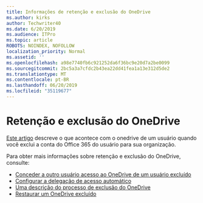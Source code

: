 ```yaml
---
title: Informações de retenção e exclusão do OneDrive
ms.author: kirks
author: Techwriter40
ms.date: 6/20/2019
ms.audience: ITPro
ms.topic: article
ROBOTS: NOINDEX, NOFOLLOW
localization_priority: Normal
ms.assetid: ''
ms.openlocfilehash: a98e7740fb6c921252da6f36bc9e20d7a2be0099
ms.sourcegitcommit: 2bc5a3a7cfdc2b43ea22dd41fea1a13e312d5de2
ms.translationtype: MT
ms.contentlocale: pt-BR
ms.lasthandoff: 06/20/2019
ms.locfileid: "35119677"
---
```

# <a name="onedrive-retention-and-deletion"></a>Retenção e exclusão do OneDrive

[Este artigo](https://docs.microsoft.com/onedrive/restore-deleted-onedrive) descreve o que acontece com o onedrive de um usuário quando você exclui a conta do Office 365 do usuário para sua organização.

Para obter mais informações sobre retenção e exclusão do OneDrive, consulte:

- [Conceder a outro usuário acesso ao OneDrive de um usuário excluído](https://docs.microsoft.com/onedrive/retention-and-deletion#give-another-user-access-to-a-deleted-users-onedrive)
- [Configurar a delegação de acesso automático](https://docs.microsoft.com/onedrive/retention-and-deletion#configure-automatic-access-delegation)
- [Uma descrição do processo de exclusão do OneDrive](https://docs.microsoft.com/onedrive/retention-and-deletion#the-onedrive-deletion-process)
- [Restaurar um OneDrive excluído](https://docs.microsoft.com/onedrive/retention-and-deletion#configure-automatic-access-delegation)